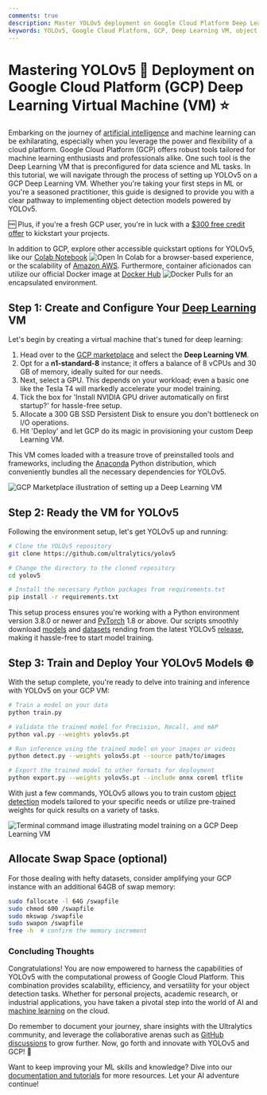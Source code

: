 ```yaml
---
comments: true
description: Master YOLOv5 deployment on Google Cloud Platform Deep Learning VM. Perfect for AI beginners and experts to achieve high-performance object detection.
keywords: YOLOv5, Google Cloud Platform, GCP, Deep Learning VM, object detection, AI, machine learning, tutorial
---
```


# Mastering YOLOv5 🚀 Deployment on Google Cloud Platform (GCP) Deep Learning Virtual Machine (VM) ⭐

Embarking on the journey of [artificial intelligence](https://www.ultralytics.com/glossary/artificial-intelligence-ai) and machine learning can be exhilarating, especially when you leverage the power and flexibility of a cloud platform. Google Cloud Platform (GCP) offers robust tools tailored for machine learning enthusiasts and professionals alike. One such tool is the Deep Learning VM that is preconfigured for data science and ML tasks. In this tutorial, we will navigate through the process of setting up YOLOv5 on a GCP Deep Learning VM. Whether you're taking your first steps in ML or you're a seasoned practitioner, this guide is designed to provide you with a clear pathway to implementing object detection models powered by YOLOv5.

🆓 Plus, if you're a fresh GCP user, you're in luck with a [$300 free credit offer](https://cloud.google.com/free/docs/free-cloud-features#free-trial) to kickstart your projects.

In addition to GCP, explore other accessible quickstart options for YOLOv5, like our [Colab Notebook](https://colab.research.google.com/github/ultralytics/yolov5/blob/master/tutorial.ipynb) <img src="https://colab.research.google.com/assets/colab-badge.svg" alt="Open In Colab"> for a browser-based experience, or the scalability of [Amazon AWS](./aws_quickstart_tutorial.md). Furthermore, container aficionados can utilize our official Docker image at [Docker Hub](https://hub.docker.com/r/ultralytics/yolov5) <img src="https://img.shields.io/docker/pulls/ultralytics/yolov5?logo=docker" alt="Docker Pulls"> for an encapsulated environment.

## Step 1: Create and Configure Your [Deep Learning](https://www.ultralytics.com/glossary/deep-learning-dl) VM

Let's begin by creating a virtual machine that's tuned for deep learning:

1. Head over to the [GCP marketplace](https://console.cloud.google.com/marketplace/details/click-to-deploy-images/deeplearning) and select the **Deep Learning VM**.
2. Opt for a **n1-standard-8** instance; it offers a balance of 8 vCPUs and 30 GB of memory, ideally suited for our needs.
3. Next, select a GPU. This depends on your workload; even a basic one like the Tesla T4 will markedly accelerate your model training.
4. Tick the box for 'Install NVIDIA GPU driver automatically on first startup?' for hassle-free setup.
5. Allocate a 300 GB SSD Persistent Disk to ensure you don't bottleneck on I/O operations.
6. Hit 'Deploy' and let GCP do its magic in provisioning your custom Deep Learning VM.

This VM comes loaded with a treasure trove of preinstalled tools and frameworks, including the [Anaconda](https://www.anaconda.com/) Python distribution, which conveniently bundles all the necessary dependencies for YOLOv5.

![GCP Marketplace illustration of setting up a Deep Learning VM](https://github.com/ultralytics/docs/releases/download/0/gcp-deep-learning-vm-setup.avif)

## Step 2: Ready the VM for YOLOv5

Following the environment setup, let's get YOLOv5 up and running:

```bash
# Clone the YOLOv5 repository
git clone https://github.com/ultralytics/yolov5

# Change the directory to the cloned repository
cd yolov5

# Install the necessary Python packages from requirements.txt
pip install -r requirements.txt
```

This setup process ensures you're working with a Python environment version 3.8.0 or newer and [PyTorch](https://www.ultralytics.com/glossary/pytorch) 1.8 or above. Our scripts smoothly download [models](https://github.com/ultralytics/yolov5/tree/master/models) and [datasets](https://github.com/ultralytics/yolov5/tree/master/data) rending from the latest YOLOv5 [release](https://github.com/ultralytics/yolov5/releases), making it hassle-free to start model training.

## Step 3: Train and Deploy Your YOLOv5 Models 🌐

With the setup complete, you're ready to delve into training and inference with YOLOv5 on your GCP VM:

```bash
# Train a model on your data
python train.py

# Validate the trained model for Precision, Recall, and mAP
python val.py --weights yolov5s.pt

# Run inference using the trained model on your images or videos
python detect.py --weights yolov5s.pt --source path/to/images

# Export the trained model to other formats for deployment
python export.py --weights yolov5s.pt --include onnx coreml tflite
```

With just a few commands, YOLOv5 allows you to train custom [object detection](https://www.ultralytics.com/glossary/object-detection) models tailored to your specific needs or utilize pre-trained weights for quick results on a variety of tasks.

![Terminal command image illustrating model training on a GCP Deep Learning VM](https://github.com/ultralytics/docs/releases/download/0/terminal-command-model-training.avif)

## Allocate Swap Space (optional)

For those dealing with hefty datasets, consider amplifying your GCP instance with an additional 64GB of swap memory:

```bash
sudo fallocate -l 64G /swapfile
sudo chmod 600 /swapfile
sudo mkswap /swapfile
sudo swapon /swapfile
free -h  # confirm the memory increment
```

### Concluding Thoughts

Congratulations! You are now empowered to harness the capabilities of YOLOv5 with the computational prowess of Google Cloud Platform. This combination provides scalability, efficiency, and versatility for your object detection tasks. Whether for personal projects, academic research, or industrial applications, you have taken a pivotal step into the world of AI and [machine learning](https://www.ultralytics.com/glossary/machine-learning-ml) on the cloud.

Do remember to document your journey, share insights with the Ultralytics community, and leverage the collaborative arenas such as [GitHub discussions](https://github.com/ultralytics/yolov5/discussions) to grow further. Now, go forth and innovate with YOLOv5 and GCP! 🌟

Want to keep improving your ML skills and knowledge? Dive into our [documentation and tutorials](../../index.md) for more resources. Let your AI adventure continue!

